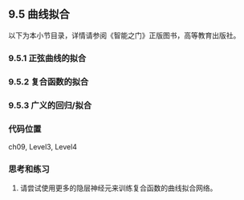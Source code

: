<!--Copyright © Microsoft Corporation. All rights reserved.
  适用于[License](https://github.com/Microsoft/ai-edu/blob/master/LICENSE.md)版权许可-->

## 9.5 曲线拟合

以下为本小节目录，详情请参阅《智能之门》正版图书，高等教育出版社。

### 9.5.1 正弦曲线的拟合

### 9.5.2 复合函数的拟合


### 9.5.3 广义的回归/拟合

### 代码位置

ch09, Level3, Level4

### 思考和练习

1. 请尝试使用更多的隐层神经元来训练复合函数的曲线拟合网络。
